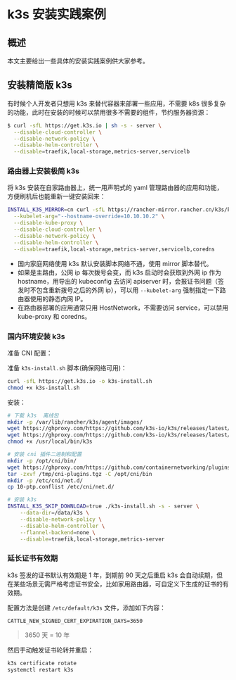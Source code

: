 # k3s 安装实践案例

## 概述

本文主要给出一些具体的安装实践案例供大家参考。

## 安装精简版 k3s

有时候个人开发者只想用 k3s 来替代容器来部署一些应用，不需要 k8s 很多复杂的功能，此时在安装的时候可以禁用很多不需要的组件，节约服务器资源：

```bash
$ curl -sfL https://get.k3s.io | sh -s - server \
  --disable-cloud-controller \
  --disable-network-policy \
  --disable-helm-controller \
  --disable=traefik,local-storage,metrics-server,servicelb
```

### 路由器上安装极简 k3s

将 k3s 安装在自家路由器上，统一用声明式的 yaml 管理路由器的应用和功能，方便刷机后也能重新一键安装回来：

```bash
INSTALL_K3S_MIRROR=cn curl -sfL https://rancher-mirror.rancher.cn/k3s/k3s-install.sh | sh -s - server \
  --kubelet-arg="--hostname-override=10.10.10.2" \
  --disable-kube-proxy \
  --disable-cloud-controller \
  --disable-network-policy \
  --disable-helm-controller \
  --disable=traefik,local-storage,metrics-server,servicelb,coredns
```

* 国内家庭网络使用 k3s 默认安装脚本网络不通，使用 mirror 脚本替代。
* 如果是主路由，公网 ip 每次拨号会变，而 k3s 启动时会获取到外网 ip 作为 hostname，用导出的 kubeconfig 去访问 apiserver 时，会报证书问题（签发时不包含重新拨号之后的外网 ip），可以用 `--kubelet-arg` 强制指定一下路由器使用的静态内网 IP。
* 在路由器部署的应用通常只用 HostNetwork，不需要访问 service，可以禁用 kube-proxy 和 coredns。

### 国内环境安装 k3s

准备 CNI 配置：

<FileBlock showLineNumbers title="10-ptp.conflist" file="cni/ptp.json" />

准备 `k3s-install.sh`  脚本(确保网络可用)：

```bash
curl -sfL https://get.k3s.io -o k3s-install.sh
chmod +x k3s-install.sh
```

安装：

```bash
# 下载 k3s  离线包
mkdir -p /var/lib/rancher/k3s/agent/images/
wget https://ghproxy.com/https://github.com/k3s-io/k3s/releases/latest/download/k3s-airgap-images-amd64.tar -O /var/lib/rancher/k3s/agent/images/k3s-airgap-images-amd64.tar
wget https://ghproxy.com/https://github.com/k3s-io/k3s/releases/latest/download/k3s -O /usr/local/bin/k3s
chmod +x /usr/local/bin/k3s

# 安装 cni 插件二进制和配置
mkdir -p /opt/cni/bin/
wget https://ghproxy.com/https://github.com/containernetworking/plugins/releases/download/v1.3.0/cni-plugins-linux-amd64-v1.3.0.tgz -O /tmp/cni-plugins.tgz
tar -zxvf /tmp/cni-plugins.tgz -C /opt/cni/bin
mkdir -p /etc/cni/net.d/
cp 10-ptp.conflist /etc/cni/net.d/

# 安装 k3s
INSTALL_K3S_SKIP_DOWNLOAD=true ./k3s-install.sh -s - server \
	--data-dir=/data/k3s \
	--disable-network-policy \
	--disable-helm-controller \
	--flannel-backend=none \
	--disable=traefik,local-storage,metrics-server
```

### 延长证书有效期

k3s 签发的证书默认有效期是 1 年，到期前 90 天之后重启 k3s 会自动续期，但在某些场景无需严格考虑证书安全，比如家用路由器，可自定义下生成的证书的有效期。

配置方法是创建 `/etc/default/k3s` 文件，添加如下内容：

```env
CATTLE_NEW_SIGNED_CERT_EXPIRATION_DAYS=3650
```

> 3650 天 = 10 年

然后手动触发证书轮转并重启：

```bash
k3s certificate rotate
systemctl restart k3s
```
